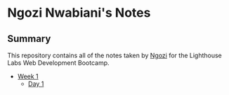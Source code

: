 # Ngozi Nwabiani's Notes
## Summary 

This repository contains all of the notes taken by [Ngozi](https://github.com/Gozi1) for the Lighthouse Labs Web Development Bootcamp.
* [Week 1](/Week_1)
  * [Day 1](/Week_1/Day_1)
